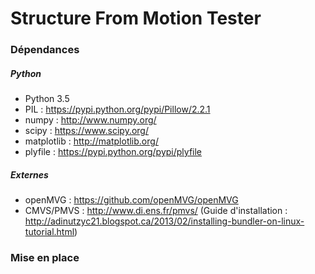 Structure From Motion Tester
============================

### Dépendances


##### Python
- Python 3.5
- PIL : https://pypi.python.org/pypi/Pillow/2.2.1
- numpy : http://www.numpy.org/
- scipy : https://www.scipy.org/
- matplotlib : http://matplotlib.org/
- plyfile : https://pypi.python.org/pypi/plyfile

##### Externes
- openMVG : https://github.com/openMVG/openMVG
- CMVS/PMVS : http://www.di.ens.fr/pmvs/ (Guide d'installation : http://adinutzyc21.blogspot.ca/2013/02/installing-bundler-on-linux-tutorial.html)

### Mise en place

